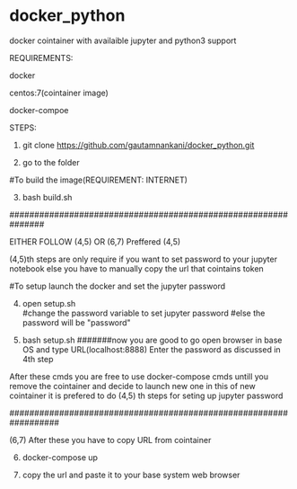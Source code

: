 # docker_python
docker cointainer with availaible jupyter and python3 support

REQUIREMENTS:

docker 

centos:7(cointainer image)

docker-compoe

STEPS:

1) git clone https://github.com/gautamnankani/docker_python.git

2) go to the folder

#To build the image(REQUIREMENT: INTERNET)

3) bash build.sh

###############################################################


EITHER FOLLOW (4,5)  OR  (6,7)
Preffered (4,5)

(4,5)th steps are only require if you want to set password to your jupyter notebook else you have to manually copy the url that cointains token

#To setup launch the docker and set the jupyter password

4) open setup.sh  
  #change the password variable to set jupyter password
  #else the password will be "password"
 
5) bash setup.sh
#######now you are good to go
open browser in base OS and type URL(localhost:8888)
Enter the password as discussed in 4th step

After these cmds you are free to use docker-compose cmds untill you remove the cointainer and decide to launch new one
in this of new cointainer it is prefered to do (4,5) th steps for seting up jupyter password
  

##################################################################

(6,7) After these you have to copy URL from cointainer 

6) docker-compose up

7) copy the url and paste it to your base system web browser
